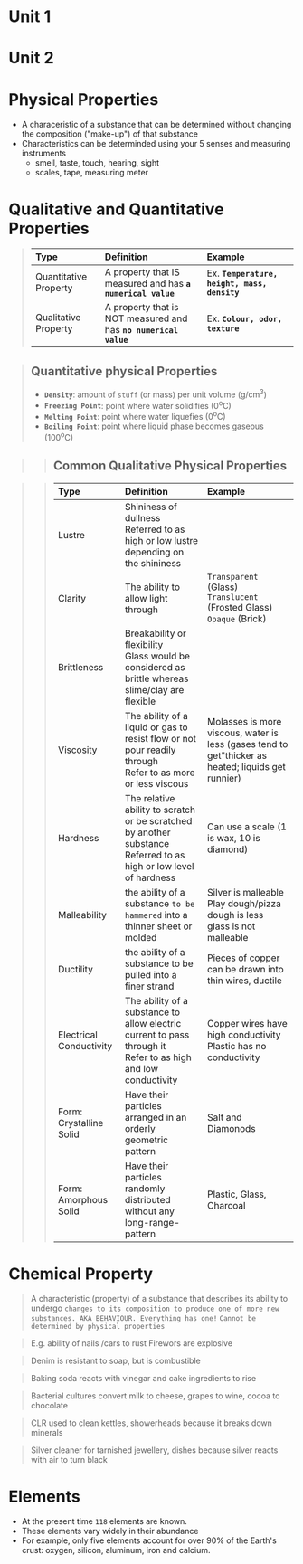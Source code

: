 # Unit 1

# Unit 2

# Physical Properties
- A characeristic of a substance that can be determined without changing the composition ("make-up") of that substance
- Characteristics can be determinded using your 5 senses and measuring instruments 
  - smell, taste, touch, hearing, sight
  - scales, tape, measuring meter
  
# Qualitative and Quantitative Properties

> |Type|Definition|Example|
> |:---|:---------|:------|
> |Quantitative Property|A property that IS measured and has **```a numerical value```** |Ex. **```Temperature, height, mass, density```**|
> |Qualitative Property|A property that is NOT measured and has **```no numerical value```**|Ex. **```Colour, odor, texture```**|

> ## Quantitative physical Properties
> - **```Density```**: amount of ```stuff``` (or mass) per unit volume (g/cm<sup>3</sup>)
> - **```Freezing Point```**: point where water solidifies (0<sup>o</sup>C)
> - **```Melting Point```**: point where water liquefies (0<sup>o</sup>C)
> - **```Boiling Point```**: point where liquid phase becomes gaseous (100<sup>o</sup>C)

>> ## Common Qualitative Physical Properties

>> |Type|Definition|Example|
>> |:---|:---------|:------|
>> |Lustre|Shininess of dullness<br> Referred to as high or low lustre depending on the shininess||
>> |Clarity|The ability to allow light through|```Transparent``` (Glass) <br>```Translucent``` (Frosted Glass) <br>```Opaque``` (Brick)|
>> |Brittleness|Breakability or flexibility<br> Glass would be considered as brittle whereas slime/clay are flexible|
>> |Viscosity|The ability of a liquid or gas to resist flow or not pour readily through<br> Refer to as more or less viscous|Molasses is more viscous, water is less (gases tend to get"thicker as heated; liquids get runnier)|
>> |Hardness|The relative ability to scratch or be scratched by another substance<br> Referred to as high or low level of hardness| Can use a scale (1 is wax, 10 is diamond)|
>> |Malleability|the ability of a substance ```to be hammered``` into a thinner sheet or molded|Silver is malleable<br> Play dough/pizza dough is less<br> glass is not malleable|
>> |Ductility|the ability of a substance to be pulled into a finer strand|Pieces of copper can be drawn into thin wires, ductile|
>> |Electrical Conductivity|The ability of a substance to allow electric current to pass through it<br> Refer to as high and low conductivity|Copper wires have high conductivity<br> Plastic has no conductivity|
>> |Form: Crystalline Solid|Have their particles arranged in an orderly geometric pattern|Salt and Diamonods|
>> |Form: Amorphous Solid|Have their particles randomly distributed without any long-range-pattern|Plastic, Glass, Charcoal|

# Chemical Property

> A characteristic (property) of a substance that describes its ability to undergo ```changes to its composition to produce one of more new substances. AKA BEHAVIOUR. Everything has one!```
> ```Cannot be determined by physical properties```

> E.g. ability of nails /cars to rust
> Firewors are explosive

> Denim is resistant to soap, but is combustible

> Baking soda reacts with vinegar and cake ingredients to rise

> Bacterial cultures convert milk to cheese, grapes to wine, cocoa to chocolate

> CLR used to clean kettles, showerheads because it breaks down minerals

> Silver cleaner for tarnished jewellery, dishes because silver reacts with air to turn black


# Elements

- At the present time ```118``` elements are known.
- These elements vary widely in their abundance
- For example, only five elements account for over 90% of the Earth's crust: oxygen, silicon, aluminum, iron and calcium.


 
  
  
  
